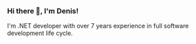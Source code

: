 <h3 align="left">Hi there 👋, I'm Denis!</h2>

<p align="left">
  I'm .NET developer with over 7 years experience in full software development life cycle.
</p>
